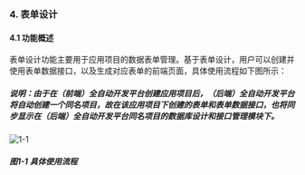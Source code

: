 ### 4. 表单设计

#### 4.1 功能概述

表单设计功能主要用于应用项目的数据表单管理。基于表单设计，用户可以创建并使用表单数据接口，以及生成对应表单的前端页面，具体使用流程如下图所示：

##### 说明：由于在（前端）全自动开发平台创建应用项目后，（后端）全自动开发平台将自动创建一个同名项目，故在该应用项目下创建的表单和表单数据接口，也将同步显示在（后端）全自动开发平台同名项目的数据库设计和接口管理模块下。

![1-1](https://www.feisuanyz.com/fspage/czzn/tablesj/tablesj_0_1.png)

##### 图1-1 具体使用流程
